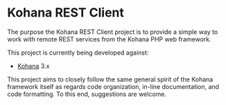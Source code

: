 # Kohana REST Client

The purpose the Kohana REST Client project is to provide a simple way to work
with remote REST services from the Kohana PHP web framework.

This project is currently being developed against:

* [Kohana][] 3.x

This project aims to closely follow the same general spirit of the Kohana
framework itself as regards code organization, in-line documentation, and code
formatting. To this end, suggestions are welcome.

[Kohana]: http://kohanaframework.org/

